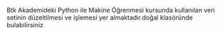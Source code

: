 Btk Akademideki Python ile Makine Öğrenmesi kursunda kullanılan veri setinin düzeltilmesi ve işlemesi yer almaktadır.doğal klasöründe bulabilirsiniz
